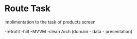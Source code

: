 
# Route Task

implimentation to the task of products screen 

-retrofit
-hilt
-MVVM
-clean Arch (domain - data - presentation)



